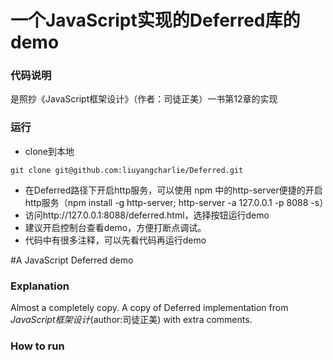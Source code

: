 # 一个JavaScript实现的Deferred库的demo

### 代码说明

是照抄《JavaScript框架设计》（作者：司徒正美）一书第12章的实现

### 运行
* clone到本地
```
git clone git@github.com:liuyangcharlie/Deferred.git

```
* 在Deferred路径下开启http服务，可以使用 npm 中的http-server便捷的开启http服务（npm install -g http-server; http-server -a 127.0.0.1 -p 8088 -s）
* 访问http://127.0.0.1:8088/deferred.html，选择按钮运行demo
* 建议开启控制台查看demo，方便打断点调试。
* 代码中有很多注释，可以先看代码再运行demo

#A JavaScript Deferred demo

### Explanation

Almost a completely copy. A copy of Deferred implementation from *JavaScript框架设计*(author:司徒正美) with extra comments.

### How to run


